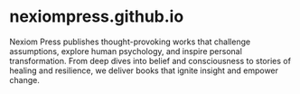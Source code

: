 # nexiompress.github.io
Nexiom Press publishes thought-provoking works that challenge assumptions, explore human psychology, and inspire personal transformation. From deep dives into belief and consciousness to stories of healing and resilience, we deliver books that ignite insight and empower change.
